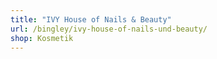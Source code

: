 ```yaml
---
title: "IVY House of Nails & Beauty"
url: /bingley/ivy-house-of-nails-und-beauty/
shop: Kosmetik
---
```

